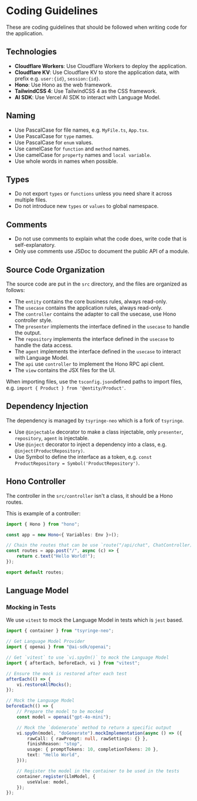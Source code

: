 # Coding Guidelines

These are coding guidelines that should be followed when writing code for the application.

## Technologies

- **Cloudflare Workers**: Use Cloudflare Workers to deploy the application.
- **Cloudflare KV**: Use Cloudflare KV to store the application data, with prefix e.g. `user:{id}`, `session:{id}`.
- **Hono**: Use Hono as the web framework.
- **TailwindCSS 4**: Use TailwindCSS 4 as the CSS framework.
- **AI SDK**: Use Vercel AI SDK to interact with Language Model.

## Naming

- Use PascalCase for file names, e.g. `MyFile.ts`, `App.tsx`.
- Use PascalCase for `type` names.
- Use PascalCase for `enum` values.
- Use camelCase for `function` and `method` names.
- Use camelCase for `property` names and `local variable`.
- Use whole words in names when possible.

## Types

- Do not export `types` or `functions` unless you need share it across multiple files.
- Do not introduce new `types` or `values` to global namespace.

## Comments

- Do not use comments to explain what the code does, write code that is self-explanatory.
- Only use comments use JSDoc to document the public API of a module.

## Source Code Organization

The source code are put in the `src` directory, and the files are organized as follows:

- The `entity` contains the core business rules, always read-only.
- The `usecase` contains the application rules, always read-only.
- The `controller` contains the adapter to call the usecase, use Hono controller style.
- The `presenter` implements the interface defined in the `usecase` to handle the output.
- The `repository` implements the interface defined in the `usecase` to handle the data access.
- The `agent` implements the interface defined in the `usecase` to interact with Language Model.
- The `api` use `controller` to implement the Hono RPC api client.
- The `view` contains the JSX files for the UI.

When importing files, use the `tsconfig.json`defined paths to import files, e.g. `import { Product } from '@entity/Product'`.

## Dependency Injection

The dependency is managed by `tsyringe-neo` which is a fork of `tsyringe`.

- Use `@injectable` decorator to make a class injectable, only `presenter`, `repository`, `agent` is injectable.
- Use `@inject` decorator to inject a dependency into a class, e.g. `@inject(ProductRepository)`.
- Use Symbol to define the interface as a token, e.g. `const ProductRepository = Symbol('ProductRepository')`.

## Hono Controller

The controller in the `src/controller` isn't a class, it should be a Hono routes.

This is example of a controller:

```typescript
import { Hono } from "hono";

const app = new Hono<{ Variables: Env }>();

// Chain the routes that can be use `route("/api/chat", ChatController)` in the `src/index.ts`
const routes = app.post("/", async (c) => {
	return c.text("Hello World!");
});

export default routes;
```

## Language Model

### Mocking in Tests

We use `vitest` to mock the Language Model in tests which is `jest` based.

```typescript
import { container } from "tsyringe-neo";

// Get Language Model Provider
import { openai } from "@ai-sdk/openai";

// Get `vitest` to use `vi.spyOn()` to mock the Language Model
import { afterEach, beforeEach, vi } from "vitest";

// Ensure the mock is restored after each test
afterEach(() => {
	vi.restoreAllMocks();
});

// Mock the Language Model
beforeEach(() => {
	// Prepare the model to be mocked
	const model = openai("gpt-4o-mini");

	// Mock the `doGenerate` method to return a specific output
	vi.spyOn(model, "doGenerate").mockImplementation(async () => ({
		rawCall: { rawPrompt: null, rawSettings: {} },
		finishReason: "stop",
		usage: { promptTokens: 10, completionTokens: 20 },
		text: "Hello World",
	}));

	// Register the model in the container to be used in the tests
	container.register(LlmModel, {
		useValue: model,
	});
});
```
